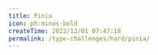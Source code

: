 ```yaml
---
title: Pinia
icon: ph:minus-bold
createTime: 2022/12/01 07:47:18
permalink: /type-challenges/hard/pinia/
---
```


